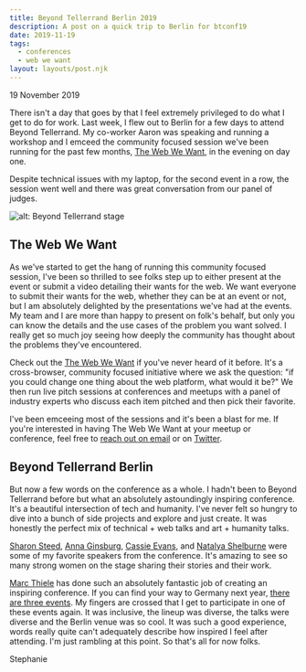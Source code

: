 ```yaml
---
title: Beyond Tellerrand Berlin 2019
description: A post on a quick trip to Berlin for btconf19
date: 2019-11-19
tags:
  - conferences
  - web we want
layout: layouts/post.njk
---
```


<p class="blog-post__date">19 November 2019</p>

There isn't a day that goes by that I feel extremely privileged to do what I get to do for work. Last week, I flew out to Berlin for a few days to attend Beyond Tellerrand. My co-worker Aaron was speaking and running a workshop and I emceed the community focused session we've been running for the past few months, [The Web We Want](https://webwewant.fyi), in the evening on day one. 

Despite technical issues with my laptop, for the second event in a row, the session went well and there was great conversation from our panel of judges. 

![alt: Beyond Tellerrand stage](../../../img/post-5/IMG_4426.jpg)

## The Web We Want

As we've started to get the hang of running this community focused session, I've been so thrilled to see folks step up to either present at the event or submit a video detailing their wants for the web. We want everyone to submit their wants for the web, whether they can be at an event or not, but I am absolutely delighted by the presentations we've had at the events. My team and I are more than happy to present on folk's behalf, but only you can know the details and the use cases of the problem you want solved. I really get so much joy seeing how deeply the community has thought about the problems they've encountered. 

Check out the [The Web We Want](https://webwewant.fyi) if you've never heard of it before. It's a cross-browser, community focused initiative where we ask the question: "if you could change one thing about the web platform, what would it be?" We then run live pitch sessions at conferences and meetups with a panel of industry experts who discuss each item pitched and then pick their favorite. 

I've been emceeing most of the sessions and it's been a blast for me. If you're interested in having The Web We Want at your meetup or conference, feel free to [reach out on email](mailto:steph.stimac@gmail.com) or on [Twitter](https://twitter.com/seaotta).

## Beyond Tellerrand Berlin

But now a few words on the conference as a whole. I hadn't been to Beyond Tellerrand before but what an absolutely astoundingly inspiring conference. It's a beautiful intersection of tech and humanity. I've never felt so hungry to dive into a bunch of side projects and explore and just create. It was honestly the perfect mix of technical + web talks and art + humanity talks.

[Sharon Steed](https://twitter.com/sharonsteed), [Anna Ginsburg](https://twitter.com/annaginsburg), [Cassie Evans](https://twitter.com/cassiecodes), and [Natalya Shelburne](https://twitter.com/natalyathree) were some of my favorite speakers from the conference. It's amazing to see so many strong women on the stage sharing their stories and their work. 

[Marc Thiele](https://twitter.com/marcthiele) has done such an absolutely fantastic job of creating an inspiring conference. If you can find your way to Germany next year, [there are three events](https://beyondtellerrand.com/). My fingers are crossed that I get to participate in one of these events again. It was inclusive, the lineup was diverse, the talks were diverse and the Berlin venue was so cool. It was such a good experience, words really quite can't adequately describe how inspired I feel after attending. I'm just rambling at this point. So that's all for now folks.

Stephanie
